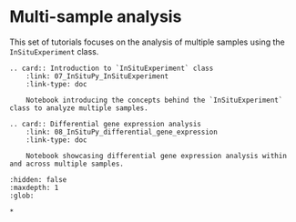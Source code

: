 # Multi-sample analysis

This set of tutorials focuses on the analysis of multiple samples using the `InSituExperiment` class.

```{eval-rst}
.. card:: Introduction to `InSituExperiment` class
    :link: 07_InSituPy_InSituExperiment
    :link-type: doc

    Notebook introducing the concepts behind the `InSituExperiment` class to analyze multiple samples.

.. card:: Differential gene expression analysis
    :link: 08_InSituPy_differential_gene_expression
    :link-type: doc

    Notebook showcasing differential gene expression analysis within and across multiple samples.

```

```{toctree}
:hidden: false
:maxdepth: 1
:glob:

*
```